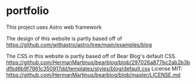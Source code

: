 # portfolio
This project uses Astro web framework

The design of this website is partly based off of https://github.com/withastro/astro/tree/main/examples/blog

The CSS in this website is partly based off of Bear Blog's default CSS.
https://github.com/HermanMartinus/bearblog/blob/297026a877bc2ab2b3bdfbd6b9f7961c350917dd/templates/styles/blog/default.css
License MIT: https://github.com/HermanMartinus/bearblog/blob/master/LICENSE.md
